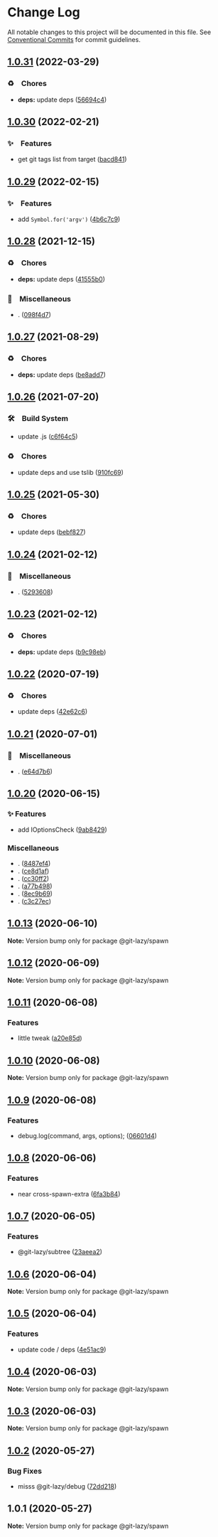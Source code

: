 # Change Log

All notable changes to this project will be documented in this file.
See [Conventional Commits](https://conventionalcommits.org) for commit guidelines.

## [1.0.31](https://github.com/bluelovers/ws-git-lazy/compare/@git-lazy/spawn@1.0.30...@git-lazy/spawn@1.0.31) (2022-03-29)


### ♻️　Chores

* **deps:** update deps ([56694c4](https://github.com/bluelovers/ws-git-lazy/commit/56694c4145d5e106af6bf75bc85e501b9ff029ca))





## [1.0.30](https://github.com/bluelovers/ws-git-lazy/compare/@git-lazy/spawn@1.0.29...@git-lazy/spawn@1.0.30) (2022-02-21)


### ✨　Features

* get git tags list from target ([bacd841](https://github.com/bluelovers/ws-git-lazy/commit/bacd8419935a8f76fb0f6639d17f239404d94b86))





## [1.0.29](https://github.com/bluelovers/ws-git-lazy/compare/@git-lazy/spawn@1.0.28...@git-lazy/spawn@1.0.29) (2022-02-15)


### ✨　Features

* add `Symbol.for('argv')` ([4b6c7c9](https://github.com/bluelovers/ws-git-lazy/commit/4b6c7c93502abdbd71ad47cad3750eb15cef492f))





## [1.0.28](https://github.com/bluelovers/ws-git-lazy/compare/@git-lazy/spawn@1.0.27...@git-lazy/spawn@1.0.28) (2021-12-15)


### ♻️　Chores

* **deps:** update deps ([41555b0](https://github.com/bluelovers/ws-git-lazy/commit/41555b057f607358bfc81ef6cd0e4b087ef76fba))


### 🔖　Miscellaneous

* . ([098f4d7](https://github.com/bluelovers/ws-git-lazy/commit/098f4d705517f0efeef7ef5e9a15c0a16038bb4b))





## [1.0.27](https://github.com/bluelovers/ws-git-lazy/compare/@git-lazy/spawn@1.0.26...@git-lazy/spawn@1.0.27) (2021-08-29)


### ♻️　Chores

* **deps:** update deps ([be8add7](https://github.com/bluelovers/ws-git-lazy/commit/be8add78b800730f5056f777b1a94dcf329801ea))





## [1.0.26](https://github.com/bluelovers/ws-git-lazy/compare/@git-lazy/spawn@1.0.25...@git-lazy/spawn@1.0.26) (2021-07-20)


### 🛠　Build System

* update .js ([c6f64c5](https://github.com/bluelovers/ws-git-lazy/commit/c6f64c52d8aafa63d2e4424bdc36192fe413733f))


### ♻️　Chores

* update deps and use tslib ([910fc69](https://github.com/bluelovers/ws-git-lazy/commit/910fc69537675a16bd0c27bf8d6878196eee51d6))





## [1.0.25](https://github.com/bluelovers/ws-git-lazy/compare/@git-lazy/spawn@1.0.24...@git-lazy/spawn@1.0.25) (2021-05-30)


### ♻️　Chores

* update deps ([bebf827](https://github.com/bluelovers/ws-git-lazy/commit/bebf827337a43b26600b329275000e43bc9707a7))





## [1.0.24](https://github.com/bluelovers/ws-git-lazy/compare/@git-lazy/spawn@1.0.23...@git-lazy/spawn@1.0.24) (2021-02-12)


### 🔖　Miscellaneous

* . ([5293608](https://github.com/bluelovers/ws-git-lazy/commit/529360849e1fb6e74278be035363614635572081))





## [1.0.23](https://github.com/bluelovers/ws-git-lazy/compare/@git-lazy/spawn@1.0.22...@git-lazy/spawn@1.0.23) (2021-02-12)


### ♻️　Chores

* **deps:** update deps ([b9c98eb](https://github.com/bluelovers/ws-git-lazy/commit/b9c98ebff556f7eb0e62dd8bb7889fd43e9698c4))





## [1.0.22](https://github.com/bluelovers/ws-git-lazy/compare/@git-lazy/spawn@1.0.21...@git-lazy/spawn@1.0.22) (2020-07-19)


### ♻️　Chores

* update deps ([42e62c6](https://github.com/bluelovers/ws-git-lazy/commit/42e62c6daeaeff1f24a20f54390d1318815cdc18))





## [1.0.21](https://github.com/bluelovers/ws-git-lazy/compare/@git-lazy/spawn@1.0.20...@git-lazy/spawn@1.0.21) (2020-07-01)


### 🔖　Miscellaneous

* . ([e64d7b6](https://github.com/bluelovers/ws-git-lazy/commit/e64d7b630e602b519955a36b77bdc0dd7de6d981))





## [1.0.20](https://github.com/bluelovers/ws-git-lazy/compare/@git-lazy/spawn@1.0.13...@git-lazy/spawn@1.0.20) (2020-06-15)


### ✨ Features

*  add IOptionsCheck ([9ab8429](https://github.com/bluelovers/ws-git-lazy/commit/9ab8429e94c0258499ca130092c2557cee70b688))


### Miscellaneous

* . ([8487ef4](https://github.com/bluelovers/ws-git-lazy/commit/8487ef49cae3f85a0d9d56caa86037d7ae3f7469))
* . ([ce8d1af](https://github.com/bluelovers/ws-git-lazy/commit/ce8d1af7e69ec037824ec911a90f514cf7d36820))
* . ([cc30ff2](https://github.com/bluelovers/ws-git-lazy/commit/cc30ff290fb3a0e9b80e6f52f6e0b0cff52fede8))
* . ([a77b498](https://github.com/bluelovers/ws-git-lazy/commit/a77b4987519be4b0c82ae6249d50ad39a57fa151))
* . ([8ec9b69](https://github.com/bluelovers/ws-git-lazy/commit/8ec9b69921251b9c208e3bb9b992eb0539a9b2dd))
* . ([c3c27ec](https://github.com/bluelovers/ws-git-lazy/commit/c3c27ec2973b78f1d2241130736b9e6ff02a0fd4))





## [1.0.13](https://github.com/bluelovers/ws-git-lazy/compare/@git-lazy/spawn@1.0.12...@git-lazy/spawn@1.0.13) (2020-06-10)

**Note:** Version bump only for package @git-lazy/spawn





## [1.0.12](https://github.com/bluelovers/ws-git-lazy/compare/@git-lazy/spawn@1.0.11...@git-lazy/spawn@1.0.12) (2020-06-09)

**Note:** Version bump only for package @git-lazy/spawn





## [1.0.11](https://github.com/bluelovers/ws-git-lazy/compare/@git-lazy/spawn@1.0.10...@git-lazy/spawn@1.0.11) (2020-06-08)


### Features

* little tweak ([a20e85d](https://github.com/bluelovers/ws-git-lazy/commit/a20e85de6cbf8fd5c3c005f456eb1993eadaf7e4))





## [1.0.10](https://github.com/bluelovers/ws-git-lazy/compare/@git-lazy/spawn@1.0.9...@git-lazy/spawn@1.0.10) (2020-06-08)

**Note:** Version bump only for package @git-lazy/spawn





## [1.0.9](https://github.com/bluelovers/ws-git-lazy/compare/@git-lazy/spawn@1.0.8...@git-lazy/spawn@1.0.9) (2020-06-08)


### Features

* debug.log(command, args, options); ([06601d4](https://github.com/bluelovers/ws-git-lazy/commit/06601d4af3a81a36820a990b4b3880eb2b9d6581))





## [1.0.8](https://github.com/bluelovers/ws-git-lazy/compare/@git-lazy/spawn@1.0.7...@git-lazy/spawn@1.0.8) (2020-06-06)


### Features

* near cross-spawn-extra ([6fa3b84](https://github.com/bluelovers/ws-git-lazy/commit/6fa3b84ca146cf80b6fbc0156343e07bf27b6023))





## [1.0.7](https://github.com/bluelovers/ws-git-lazy/compare/@git-lazy/spawn@1.0.6...@git-lazy/spawn@1.0.7) (2020-06-05)


### Features

* @git-lazy/subtree ([23aeea2](https://github.com/bluelovers/ws-git-lazy/commit/23aeea214829dacf4cb60913afd1987eebb68cdc))





## [1.0.6](https://github.com/bluelovers/ws-git-lazy/compare/@git-lazy/spawn@1.0.5...@git-lazy/spawn@1.0.6) (2020-06-04)

**Note:** Version bump only for package @git-lazy/spawn





## [1.0.5](https://github.com/bluelovers/ws-git-lazy/compare/@git-lazy/spawn@1.0.4...@git-lazy/spawn@1.0.5) (2020-06-04)


### Features

* update code / deps ([4e51ac9](https://github.com/bluelovers/ws-git-lazy/commit/4e51ac92473ecd9d855c0fdbe52530a1b9d4ca82))





## [1.0.4](https://github.com/bluelovers/ws-git-lazy/compare/@git-lazy/spawn@1.0.3...@git-lazy/spawn@1.0.4) (2020-06-03)

**Note:** Version bump only for package @git-lazy/spawn





## [1.0.3](https://github.com/bluelovers/ws-git-lazy/compare/@git-lazy/spawn@1.0.2...@git-lazy/spawn@1.0.3) (2020-06-03)

**Note:** Version bump only for package @git-lazy/spawn





## [1.0.2](https://github.com/bluelovers/ws-git-lazy/compare/@git-lazy/spawn@1.0.1...@git-lazy/spawn@1.0.2) (2020-05-27)


### Bug Fixes

* misss @git-lazy/debug ([72dd218](https://github.com/bluelovers/ws-git-lazy/commit/72dd2184dba9489319698c487d748d4a7e585e0e))





## 1.0.1 (2020-05-27)

**Note:** Version bump only for package @git-lazy/spawn

